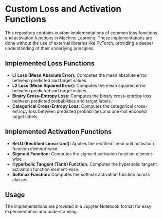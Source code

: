 # Custom Loss and Activation Functions
This repository contains custom implementations of common loss functions and activation functions in Machine Learning. These implementations are done without the use of external libraries like PyTorch, providing a deeper understanding of their underlying principles.

## **Implemented Loss Functions**
- **L1 Loss (Mean Absolute Error):** Computes the mean absolute error between predicted and target values.
- **L2 Loss (Mean Squared Error):** Computes the mean squared error between predicted and target values.
- **Binary Cross-Entropy Loss:** Computes the binary cross-entropy loss between predicted probabilities and target labels.
- **Categorical Cross-Entropy Loss:** Computes the categorical cross-entropy loss between predicted probabilities and one-hot encoded target labels.

## **Implemented Activation Functions**
- **ReLU (Rectified Linear Unit):** Applies the rectified linear unit activation function element-wise.
- **Sigmoid Function:** Computes the sigmoid activation function element-wise.
- **Hyperbolic Tangent (Tanh) Function:** Computes the hyperbolic tangent activation function element-wise.
- **Softmax Function:** Computes the softmax activation function across classes.

## **Usage**
The implementations are provided in a Jupyter Notebook format for easy experimentation and understanding.